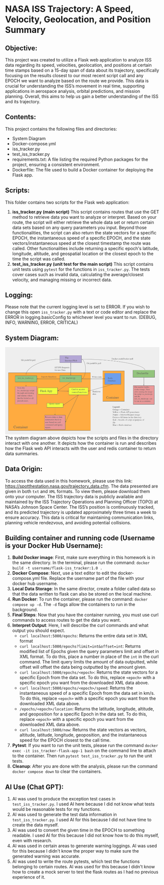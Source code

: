 # NASA ISS Trajectory: A Speed, Velocity, Geolocation, and Position Summary

## Objective:
This project was created to utilize a Flask web application to analyze ISS data regarding its speed, velocities, geolocation, and positions at certain time stamps based on a 15-day span of data about its trajectory, specifically focusing on the results closest to our most recent script call and any EPOCH we want to analyze based on the route we provide. This data is crucial for understanding the ISS’s movement in real time, supporting applications in aerospace analysis, orbital predictions, and mission planning. Overall, this aims to help us gain a better understanding of the ISS and its trajectory.

## Contents: 
This project contains the following files and directories:
- System Diagram
- Docker-compose.yml
- iss_tracker.py
- test_iss_tracker.py
- requirements.txt: A file listing the required Python packages for the project, ensuring a consistent environment.
- Dockerfile: The file used to build a Docker container for deploying the Flask app.

## Scripts:
This folder contains two scripts for the Flask web application:
1. **iss_tracker.py (main script)**
This script contains routes that use the GET method to retrieve data you want to analyze or interpret. Based on your route, the script will either retrieve the whole data set or return certain data sets based on any query parameters you input. Beyond those functionalities, the script can also return the state vectors for a specific EPOCH, the instantaneous speed of a specific EPOCH, and the state vectors/instantaneous speed at the closest timestamp the route was called. Other functionalities include returning a specific epoch's latitude, longitude, altitude, and geospatial location or the closest epoch to the time the script was called. 
3. **test_iss_tracker.py (unit test for the main script)**
This script contains unit tests using `pytest` for the functions in `iss_tracker.py`. The tests cover cases such as invalid data, calculating the average/closest velocity, and managing missing or incorrect data.

## Logging:
Please note that the current logging level is set to ERROR. If you wish to change this open `iss_tracker.py` with a text or code editor and replace the ERROR in logging.basicConfig to whichever level you want to run. (DEBUG, INFO, WARNING, ERROR, CRITICAL)

## System Diagram:
<img src="ISSTracker_System_Diagram.png" alt="My Image" width="800">
The system diagram above depicts how the scripts and files in the directory interact with one another. It depicts how the container is run and describes how the Flask web API interacts with the user and redis container to return data summaries. 

## Data Origin:
To access the data used in this homework, please use this link: https://spotthestation.nasa.gov/trajectory_data.cfm. The data presented are given in both `txt` and `XML` formats. To view them, please download them onto your computer. The ISS trajectory data is publicly available and maintained by the ISS Trajectory Operations and Planning Officer (TOPO) at NASA’s Johnson Space Center. The ISS’s position is continuously tracked, and its predicted trajectory is updated approximately three times a week to ensure accuracy. This data is critical for maintaining communication links, planning vehicle rendezvous, and avoiding potential collisions. 
   
## Building container and running code (Username is your Docker Hub Username):
1. **Build Docker image**: First, make sure everything in this homework is in the same directory. In the terminal, please run the command: `docker build -t username/flask-iss_tracker:1.0 .`
2. **Docker Compose**: Next, use a text editor to edit the docker-compose.yml file. Replace the username part of the file with your docker hub username.
3. **Local Data Storage**: In the same director, create a folder called data so that the data written to flask can also be stored on the local machine. 
4. **Run Docker**: To run the container, please run the command: `docker compose up -d`. The `-d` flags allow the containers to run in the background.
5. **Final Steps**: Now that you have the container running, you must use curl commands to access routes to get the data you want.
6. **Interpret Output**: Here, I will describe the curl commands and what output you should expect.
   - `curl localhost:5000/epochs`: Returns the entire data set in XML format
   - `curl localhost:5000/epochs?limit=int&offset=int`: Returns modified list of Epochs given the query parameters limit and offset in XML format. To do this, place a number in place of the `int` in the curl command. The limit query limits the amount of data outputted, while offset will offset the data being outputted by the amount given.
   - `curl localhost:5000/epochs/<epoch>`: Returns the state vectors for a specific Epoch from the data set. To do this, replace `<epoch>` with a specific epoch you want from the downloaded XML data above.
   - `curl localhost:5000/epochs/<epoch>/speed`: Returns the instantaneous speed of a specific Epoch from the data set in km/s. To do this, replace `<epoch>` with a specific epoch you want from the downloaded XML data above.
   - `/epochs/<epoch>/location`: Returns the latitude, longitude, altitude, and geoposition for a specific Epoch in the data set. To do this, replace `<epoch>` with a specific epoch you want from the downloaded XML data above.
   - `curl localhost:5000/now`: Returns the state vectors as vectors, altitude, latitude, longitude, geoposition, and the instantaneous speed for the EPOCH closest to the call time.
7. **Pytest**: If you want to run the unit tests, please run the command `docker exec -it iss_tracker-flask-app-1 bash` on the command line to attach to the container. Then run `pytest test_iss_tracker.py` to run the unit tests.
8. **Cleanup**: After you are done with the analysis, please run the command `docker compose down` to clear the containers.
   
## AI Use (Chat GPT): 
1. AI was used to produce the exception test cases in `test_iss_tracker.py`. I used AI here because I did not know what tests would be reasonable tests for my functions.
3. AI was used to generate the test data information in `test_iss_tracker.py`. I used AI for this because I did not have time to create the data myself.
4. AI was used to convert the given time in the EPOCH to something readable. I used AI for this because I did not know how to do this myself, even with research.
5. AI was used in certain areas to generate warning loggings. AI was used for this because I didn't know the proper way to make sure the generated warning was accurate.
6. AI was used to write the route pytests, which test the functions belonging to certain routes. AI was used for this because I didn't know how to create a mock server to test the flask routes as I had no previous experience of it.
